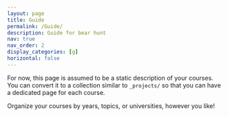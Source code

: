 ```yaml
---
layout: page
title: Guide
permalink: /Guide/
description: Guide for bear hunt
nav: true
nav_order: 2
display_categories: [g]
horizontal: false
---
```


For now, this page is assumed to be a static description of your courses. You can convert it to a collection similar to `_projects/` so that you can have a dedicated page for each course.

Organize your courses by years, topics, or universities, however you like!